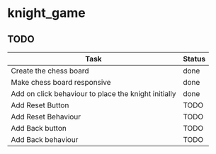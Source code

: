 # knight_game

## TODO

| Task                                                 | Status |
| ---------------------------------------------------- | ------ |
| Create the chess board                               | done   |
| Make chess board responsive                          | done   |
| Add on click behaviour to place the knight initially | done   |
| Add Reset Button                                     | TODO   |
| Add Reset Behaviour                                  | TODO   |
| Add Back button                                      | TODO   |
| Add Back behaviour                                   | TODO   |